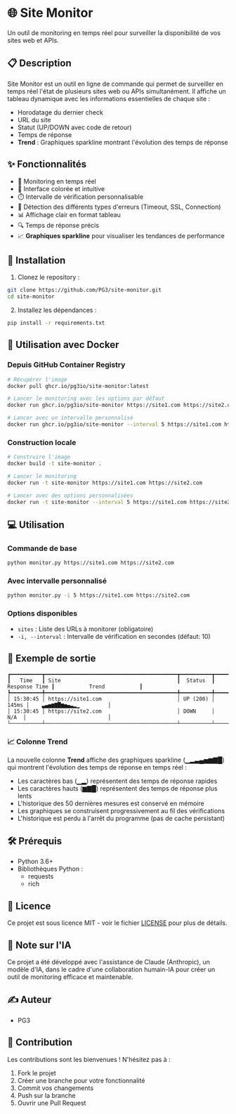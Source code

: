 # 🌐 Site Monitor

Un outil de monitoring en temps réel pour surveiller la disponibilité de vos sites web et APIs.

## 📋 Description

Site Monitor est un outil en ligne de commande qui permet de surveiller en temps réel l'état de plusieurs sites web ou APIs simultanément. Il affiche un tableau dynamique avec les informations essentielles de chaque site :
- Horodatage du dernier check
- URL du site
- Statut (UP/DOWN avec code de retour)
- Temps de réponse
- **Trend** : Graphiques sparkline montrant l'évolution des temps de réponse

## ✨ Fonctionnalités

- 🔄 Monitoring en temps réel
- 🎨 Interface colorée et intuitive
- ⏱️ Intervalle de vérification personnalisable
- 🚦 Détection des différents types d'erreurs (Timeout, SSL, Connection)
- 📊 Affichage clair en format tableau
- 🔍 Temps de réponse précis
- 📈 **Graphiques sparkline** pour visualiser les tendances de performance

## 🚀 Installation

1. Clonez le repository :
```bash
git clone https://github.com/PG3/site-monitor.git
cd site-monitor
```

2. Installez les dépendances :
```bash
pip install -r requirements.txt
```

## 🐳 Utilisation avec Docker

### Depuis GitHub Container Registry
```bash
# Récupérer l'image
docker pull ghcr.io/pg3io/site-monitor:latest

# Lancer le monitoring avec les options par défaut
docker run ghcr.io/pg3io/site-monitor https://site1.com https://site2.com

# Lancer avec un intervalle personnalisé
docker run ghcr.io/pg3io/site-monitor --interval 5 https://site1.com https://site2.com
```

### Construction locale
```bash
# Construire l'image
docker build -t site-monitor .

# Lancer le monitoring
docker run -t site-monitor https://site1.com https://site2.com

# Lancer avec des options personnalisées
docker run -t site-monitor --interval 5 https://site1.com https://site2.com
```

## 💻 Utilisation

### Commande de base
```bash
python monitor.py https://site1.com https://site2.com
```

### Avec intervalle personnalisé
```bash
python monitor.py -i 5 https://site1.com https://site2.com
```

### Options disponibles
- `sites` : Liste des URLs à monitorer (obligatoire)
- `-i, --interval` : Intervalle de vérification en secondes (défaut: 10)

## 📸 Exemple de sortie

```
┏━━━━━━━━━━┳━━━━━━━━━━━━━━━━━━━━━━━━━━━━━━━━━━━━━━━━━━┳━━━━━━━━━━┳━━━━━━━━━━━━━━━┳━━━━━━━━━━━━━━━━━━━━━━━━━━━┓
┃   Time   ┃ Site                                     ┃  Status  ┃ Response Time ┃           Trend           ┃
┡━━━━━━━━━━╇━━━━━━━━━━━━━━━━━━━━━━━━━━━━━━━━━━━━━━━━━━╇━━━━━━━━━━╇━━━━━━━━━━━━━━━╇━━━━━━━━━━━━━━━━━━━━━━━━━━━┩
│ 15:30:45 │ https://site1.com                        │ UP (200) │         145ms │    ▃▄▅▆▇█▆▅▄▃▂▁         │
│ 15:30:45 │ https://site2.com                        │ DOWN     │          N/A  │                          │
└──────────┴──────────────────────────────────────────┴──────────┴───────────────┴───────────────────────────┘
```

### 📈 Colonne Trend

La nouvelle colonne **Trend** affiche des graphiques sparkline (▁▂▃▄▅▆▇█) qui montrent l'évolution des temps de réponse en temps réel :
- Les caractères bas (▁▂) représentent des temps de réponse rapides
- Les caractères hauts (▆▇█) représentent des temps de réponse plus lents
- L'historique des 50 dernières mesures est conservé en mémoire
- Les graphiques se construisent progressivement au fil des vérifications
- L'historique est perdu à l'arrêt du programme (pas de cache persistant)

## 🛠️ Prérequis

- Python 3.6+
- Bibliothèques Python :
  - requests
  - rich

## 📄 Licence

Ce projet est sous licence MIT - voir le fichier [LICENSE](LICENSE) pour plus de détails.

## 🤖 Note sur l'IA

Ce projet a été développé avec l'assistance de Claude (Anthropic), un modèle d'IA, dans le cadre d'une collaboration humain-IA pour créer un outil de monitoring efficace et maintenable.

## ✍️ Auteur

- PG3

## 🤝 Contribution

Les contributions sont les bienvenues ! N'hésitez pas à :
1. Fork le projet
2. Créer une branche pour votre fonctionnalité
3. Commit vos changements
4. Push sur la branche
5. Ouvrir une Pull Request 